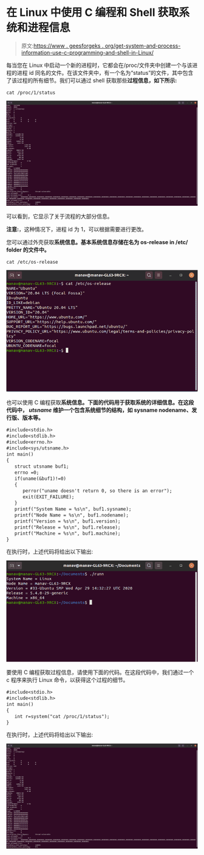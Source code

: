 # 在 Linux 中使用 C 编程和 Shell 获取系统和进程信息

> 原文:[https://www . geesforgeks . org/get-system-and-process-information-use-c-programming-and-shell-in-Linux/](https://www.geeksforgeeks.org/getting-system-and-process-information-using-c-programming-and-shell-in-linux/)

每当您在 Linux 中启动一个新的进程时，它都会在/proc/文件夹中创建一个与该进程的进程 id 同名的文件。在该文件夹中，有一个名为“status”的文件，其中包含了该过程的所有细节。我们可以通过 shell 获取那些**过程信息，如下所示:**

```
cat /proc/1/status

```

![to-get-process-information-using-shell](img/a837bad9cf6b0675ea0b5898a8a654da.png)

可以看到，它显示了关于流程的大部分信息。

**注意:**，这种情况下，进程 id 为 1，可以根据需要进行更改。

您可以通过外壳获取**系统信息。基本系统信息存储在名为 os-release in /etc/ folder 的文件中。**

```
cat /etc/os-release

```

![System-information-through-shell](img/0b07df06c6ae9d4514f0d4a7d2d9967a.png)

也可以使用 C 编程获取**系统信息。下面的代码用于获取系统的详细信息。在这段代码中， *utsname* 维护一个包含系统细节的结构，如 sysname nodename、发行版、版本等。**

```
#include<stdio.h>
#include<stdlib.h>
#include<errno.h>
#include<sys/utsname.h>
int main()
{
   struct utsname buf1;
   errno =0;
   if(uname(&buf1)!=0)
   {
      perror("uname doesn't return 0, so there is an error");
      exit(EXIT_FAILURE);
   }
   printf("System Name = %s\n", buf1.sysname);
   printf("Node Name = %s\n", buf1.nodename);
   printf("Version = %s\n", buf1.version);
   printf("Release = %s\n", buf1.release);
   printf("Machine = %s\n", buf1.machine);
}
```

在执行时，上述代码将给出以下输出:

![system-information-though-c](img/fc22cbc64fc67c132051683d7be7d9a5.png)

要使用 C 编程获取过程信息，请使用下面的代码。在这段代码中，我们通过一个 c 程序来执行 Linux 命令，以获得这个过程的细节。

```
#include<stdio.h>
#include<stdlib.h>
int main()
{
   int r=system("cat /proc/1/status");
}
```

在执行时，上述代码将给出以下输出:

![to-get-process-information1](img/3137e299b1359f906203cde05eaf6b38.png)